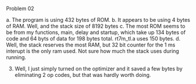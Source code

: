 Problem 02

a.   The program is using 432 bytes of ROM.
b.   It appears to be using 4 bytes of RAM.  Well, and the stack size of 8192 bytes
c.   The most ROM seems to be from my functions, main, delay and startup, which take up 134 bytes of code and 64 byts of data for 198 bytes total.  rt7m_tl.a uses 150 bytes.
d.   Well, the stack reserves the most RAM, but 32 bit counter for the 1 ms interupt is the only ram used.  Not sure how much the stack uses during running.

3.  Well, I just simply turned on the optimizer and it saved a few bytes by eliminating 2 op codes, but that was hardly worth doing.
